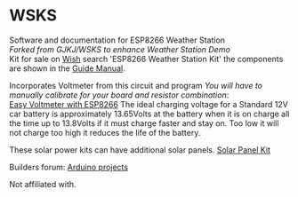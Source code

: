 # WSKS
Software and documentation for ESP8266 Weather Station  
*Forked from GJKJ/WSKS to enhance Weather Station Demo*  
Kit for sale on [Wish](https://www.wish.com/search/ESP8266%20Weather%20Station%20Kit?source=search&position=0) search 'ESP8266 Weather Station Kit' the components are shown in the [Guide Manual](https://github.com/Willtech/WSKS/raw/master/Guide%20Manual(Read%20Me%20First).doc).

Incorporates Voltmeter from this circuit and program *You will have to manually calibrate for your board and resistor combination*:  
[Easy Voltmeter with ESP8266](https://www.hackster.io/yettiz/easy-voltmeter-with-esp8266-mini-d1-pro-with-oled-display-1a91dc) The ideal charging voltage for a Standard 12V car battery is approximately 13.65Volts at the battery when it is on charge all the time up to 13.8Volts if it must charge faster and stay on. Too low it will not charge too high it reduces the life of the battery.

These solar power kits can have additional solar panels. [Solar Panel Kit](https://www.ebay.com.au/itm/354249658561?mkcid=16&mkevt=1&mkrid=705-154756-20017-0&ssspo=-g7m1pidt5g&sssrc=4429486&ssuid=&var=&widget_ver=artemis&media=COPY)

Builders forum: [Arduino projects](https://www.facebook.com/share/p/64Kx3KJNzXccEqwM/?mibextid=A7sQZp)

Not affiliated with.
